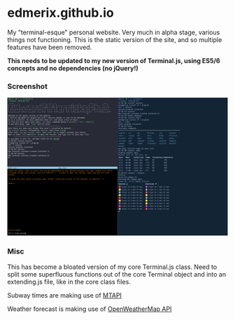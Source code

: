 # edmerix.github.io
My "terminal-esque" personal website.
Very much in alpha stage, various things not functioning.
This is the static version of the site, and so multiple features have been removed.

__This needs to be updated to my new version of Terminal.js, using ES5/6 concepts and no dependencies (no jQuery!)__

### Screenshot

![Emerix Terminal in action with multiple sessions](screenshots/EmerixTerminalScreenshot.png?raw=true "Emerix Terminal in action with multiple sessions")

### Misc

This has become a bloated version of my core Terminal.js class. Need to split some superfluous functions out of the core Terminal object and into an extending.js file, like in the core class files.

Subway times are making use of [MTAPI](https://github.com/jonthornton/MTAPI)

Weather forecast is making use of [OpenWeatherMap API](https://api.openweathermap.org)
